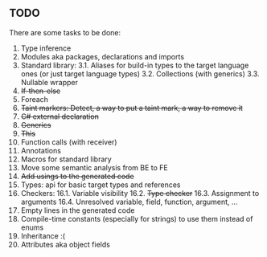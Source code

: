 ## TODO

There are some tasks to be done:

1. Type inference
2. Modules aka packages, declarations and imports
3. Standard library:
   3.1. Aliases for build-in types to the target language ones (or just target language types)
   3.2. Collections (with generics)
   3.3. Nullable wrapper
4. ~~If-then-else~~
5. Foreach
6. ~~Taint markers: Detect, a way to put a taint mark, a way to remove it~~ 
7. ~~C# external declaration~~
8. ~~Generics~~
9. ~~This~~
10. Function calls (with receiver)
11. Annotations
12. Macros for standard library
13. Move some semantic analysis from BE to FE
14. ~~Add usings to the generated code~~
15. Types: api for basic target types and references
16. Checkers:
   16.1. Variable visibility
   16.2. ~~Type checker~~
   16.3. Assignment to arguments
   16.4. Unresolved variable, field, function, argument, ...
17. Empty lines in the generated code
18. Compile-time constants (especially for strings) to use them instead of enums
19. Inheritance :(
20. Attributes aka object fields
